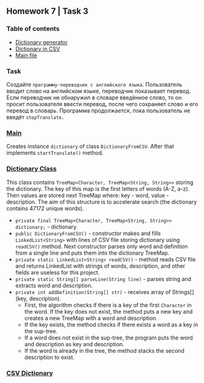 ## Homework 7 | Task 3

### Table of contents

* [Dictionary generator](./methods/DictionaryFromCSV.java)
* [Dictionary in CSV](./resources/muellerdict_words.csv)
* [Main file](./MainDictionary.java)

### Task

Создайте `программу-переводчик с английского языка`. Пользователь вводит слово
на английском языке, переводчик показывает перевод. Если переводчик
не обнаружил в словаре введённое слово, то он просит пользователя ввести перевод,
после чего сохраняет слово и его перевод в словарь. Программа продолжается,
пока пользователь не введёт `stopTranslate.`

### [Main](./MainDictionary.java)
Creates instance `dictionary` of class `DictionaryFromCSV`.
After that implements `startTranslate()` method.

### [Dictionary Class](./methods/DictionaryFromCSV.java)
This class contains `TreeMap<Character, TreeMap<String, String>>` storing the dictionary.
The key of this map is the first letters of words (A-Z, a-z). Then values are stored next TreeMap where: key - word, value - description.
The aim of this structure is to accelerate search (the dictionary contains 47172 unique words).

* `private final TreeMap<Character, TreeMap<String, String>> dictionary;` - dictionary.
* `public DictionaryFromCSV()` - constructor makes and fills `LinkedList<String>` with lines of CSV file storing dictionary using `readCSV()` method. Next constructor parses only word and definition from a single line and puts them into the dictionary TreeMap.
* `private static LinkedList<String> readCSV()` - method reads CSV file and returns LinkedList with strings of words, description, and other fields are useless for this project.
* `private static String[] parseLine(String line)` - parses string and extracts word and description.
* `private int addDefinition(String[] str)` - receives array of Strings[] (key, description).
  * First, the algorithm checks if there is a key of the first `Character` in the word. If the key does not exist, the method puts a new key and creates a new TreeMap with a word and description.
  * If the key exists, the method checks if there exists a word as a key in the sup-tree.
  * If a word does not exist in the sup-tree, the program puts the word and description as key and description.
  * If the word is already in the tree, the method stacks the second description to exist.

### [CSV Dictionary](./resources/muellerdict_words.csv)
